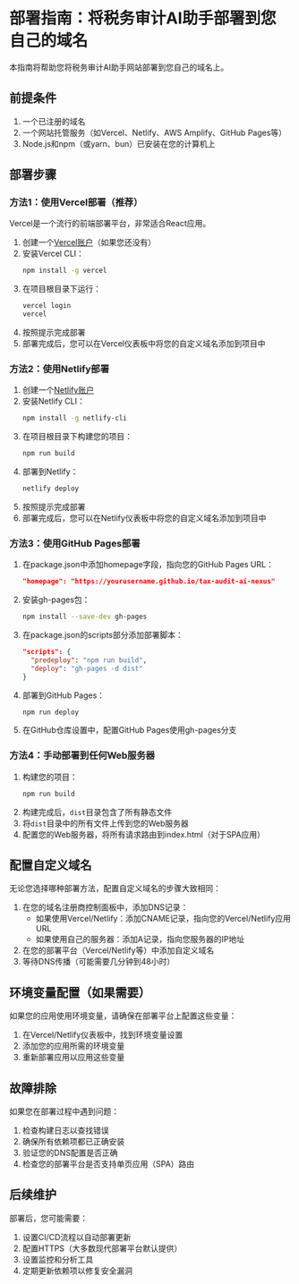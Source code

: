 # 部署指南：将税务审计AI助手部署到您自己的域名

本指南将帮助您将税务审计AI助手网站部署到您自己的域名上。

## 前提条件

1. 一个已注册的域名
2. 一个网站托管服务（如Vercel、Netlify、AWS Amplify、GitHub Pages等）
3. Node.js和npm（或yarn、bun）已安装在您的计算机上

## 部署步骤

### 方法1：使用Vercel部署（推荐）

Vercel是一个流行的前端部署平台，非常适合React应用。

1. 创建一个[Vercel账户](https://vercel.com/signup)（如果您还没有）
2. 安装Vercel CLI：
   ```bash
   npm install -g vercel
   ```
3. 在项目根目录下运行：
   ```bash
   vercel login
   vercel
   ```
4. 按照提示完成部署
5. 部署完成后，您可以在Vercel仪表板中将您的自定义域名添加到项目中

### 方法2：使用Netlify部署

1. 创建一个[Netlify账户](https://app.netlify.com/signup)
2. 安装Netlify CLI：
   ```bash
   npm install -g netlify-cli
   ```
3. 在项目根目录下构建您的项目：
   ```bash
   npm run build
   ```
4. 部署到Netlify：
   ```bash
   netlify deploy
   ```
5. 按照提示完成部署
6. 部署完成后，您可以在Netlify仪表板中将您的自定义域名添加到项目中

### 方法3：使用GitHub Pages部署

1. 在package.json中添加homepage字段，指向您的GitHub Pages URL：
   ```json
   "homepage": "https://yourusername.github.io/tax-audit-ai-nexus"
   ```
2. 安装gh-pages包：
   ```bash
   npm install --save-dev gh-pages
   ```
3. 在package.json的scripts部分添加部署脚本：
   ```json
   "scripts": {
     "predeploy": "npm run build",
     "deploy": "gh-pages -d dist"
   }
   ```
4. 部署到GitHub Pages：
   ```bash
   npm run deploy
   ```
5. 在GitHub仓库设置中，配置GitHub Pages使用gh-pages分支

### 方法4：手动部署到任何Web服务器

1. 构建您的项目：
   ```bash
   npm run build
   ```
2. 构建完成后，`dist`目录包含了所有静态文件
3. 将`dist`目录中的所有文件上传到您的Web服务器
4. 配置您的Web服务器，将所有请求路由到index.html（对于SPA应用）

## 配置自定义域名

无论您选择哪种部署方法，配置自定义域名的步骤大致相同：

1. 在您的域名注册商控制面板中，添加DNS记录：
   - 如果使用Vercel/Netlify：添加CNAME记录，指向您的Vercel/Netlify应用URL
   - 如果使用自己的服务器：添加A记录，指向您服务器的IP地址
2. 在您的部署平台（Vercel/Netlify等）中添加自定义域名
3. 等待DNS传播（可能需要几分钟到48小时）

## 环境变量配置（如果需要）

如果您的应用使用环境变量，请确保在部署平台上配置这些变量：

1. 在Vercel/Netlify仪表板中，找到环境变量设置
2. 添加您的应用所需的环境变量
3. 重新部署应用以应用这些变量

## 故障排除

如果您在部署过程中遇到问题：

1. 检查构建日志以查找错误
2. 确保所有依赖项都已正确安装
3. 验证您的DNS配置是否正确
4. 检查您的部署平台是否支持单页应用（SPA）路由

## 后续维护

部署后，您可能需要：

1. 设置CI/CD流程以自动部署更新
2. 配置HTTPS（大多数现代部署平台默认提供）
3. 设置监控和分析工具
4. 定期更新依赖项以修复安全漏洞